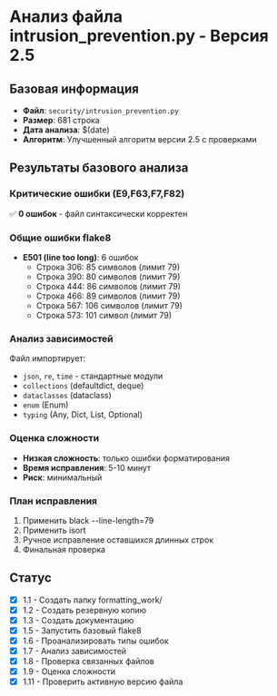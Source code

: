 # Анализ файла intrusion_prevention.py - Версия 2.5

## Базовая информация
- **Файл**: `security/intrusion_prevention.py`
- **Размер**: 681 строка
- **Дата анализа**: $(date)
- **Алгоритм**: Улучшенный алгоритм версии 2.5 с проверками

## Результаты базового анализа

### Критические ошибки (E9,F63,F7,F82)
✅ **0 ошибок** - файл синтаксически корректен

### Общие ошибки flake8
- **E501 (line too long)**: 6 ошибок
  - Строка 306: 85 символов (лимит 79)
  - Строка 390: 80 символов (лимит 79) 
  - Строка 444: 86 символов (лимит 79)
  - Строка 466: 89 символов (лимит 79)
  - Строка 567: 106 символов (лимит 79)
  - Строка 573: 101 символ (лимит 79)

### Анализ зависимостей
Файл импортирует:
- `json`, `re`, `time` - стандартные модули
- `collections` (defaultdict, deque)
- `dataclasses` (dataclass)
- `enum` (Enum)
- `typing` (Any, Dict, List, Optional)

### Оценка сложности
- **Низкая сложность**: только ошибки форматирования
- **Время исправления**: 5-10 минут
- **Риск**: минимальный

### План исправления
1. Применить black --line-length=79
2. Применить isort
3. Ручное исправление оставшихся длинных строк
4. Финальная проверка

## Статус
- [x] 1.1 - Создать папку formatting_work/
- [x] 1.2 - Создать резервную копию
- [x] 1.3 - Создать документацию
- [x] 1.5 - Запустить базовый flake8
- [x] 1.6 - Проанализировать типы ошибок
- [x] 1.7 - Анализ зависимостей
- [x] 1.8 - Проверка связанных файлов
- [x] 1.9 - Оценка сложности
- [x] 1.11 - Проверить активную версию файла